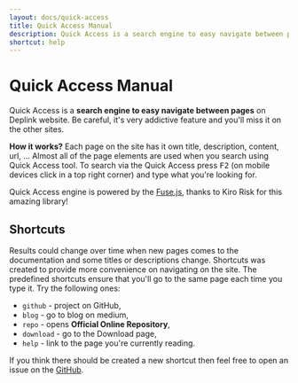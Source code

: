 ```yaml
---
layout: docs/quick-access
title: Quick Access Manual
description: Quick Access is a search engine to easy navigate between pages on Deplink website. Here you can learn how it works and see the shortcuts which could be helpful for you.
shortcut: help
---
```


Quick Access Manual
===================

Quick Access is a **search engine to easy navigate between pages** on Deplink website. Be careful, it's very addictive feature and you'll miss it on the other sites.

**How it works?** Each page on the site has it own title, description, content, url, ... Almost all of the page elements are used when you search using Quick Access tool. To search via the Quick Access press <kbd class="key">F2</kbd> (on mobile devices click <span class="icon-search"></span> in a top right corner) and type what you're looking for.

Quick Access engine is powered by the [Fuse.js](http://fusejs.io), thanks to Kiro Risk for this amazing library!

Shortcuts
---------

Results could change over time when new pages comes to the documentation and some titles or descriptions change. Shortcuts was created to provide more convenience on navigating on the site. The predefined shortcuts ensure that you'll go to the same page each time you type it. Try the following ones:

- `github` - project on GitHub,
- `blog` - go to blog on medium,
- `repo` - opens **Official Online Repository**,
- `download` - go to the Download page,
- `help` - link to the page you're currently reading.

If you think there should be created a new shortcut then feel free to open an issue on the [GitHub](https://github.com/deplink/website/issues).
